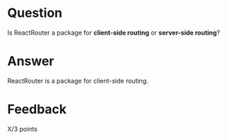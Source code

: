 # Question

Is ReactRouter a package for **client-side routing** or **server-side routing**?

# Answer

ReactRouter is a package for client-side routing.


# Feedback

X/3 points